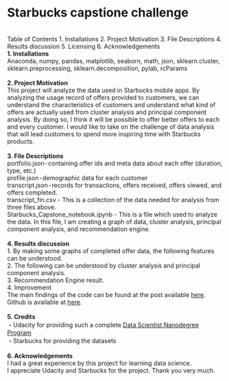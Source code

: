 # Starbucks capstione challenge
<br>
Table of Contents
1. Installations
2. Project Motivation
3. File Descriptions
4. Results discussion
5. Licensing
6. Acknowledgements
<br>
<b>1. Installations</b><br>
Anaconda, numpy, pandas, matplotlib, seaborn, math, json, sklearn.cluster, sklearn.preprocessing, sklearn.decomposition, pylab, rcParams<br>
<br>
<b>2. Project Motivation</b><br>
This project will analyze the data used in Starbucks mobile apps. By analyzing the usage record of offers provided to customers, we can understand the characteristics of customers and understand what kind of offers are actually used from cluster analysis and principal component analysis. By doing so, I think it will be possible to offer better offers to each and every customer. I would like to take on the challenge of data analysis that will lead customers to spend more inspiring time with Starbucks products.<br>
<br>
<b>3. File Descriptions</b><br>
portfolio.json - containing offer ids and meta data about each offer (duration, type, etc.)<br>
profile.json - demographic data for each customer<br>
transcript.json - records for transactions, offers received, offers viewed, and offers completed. <br>
transcript_fin.csv - This is a collection of the data needed for analysis from three files above.<br>
Starbucks_Capstone_notebook.ipynb - This is a file which used to analyze the data. In this file, I am creating a graph of data, cluster analysis, principal component analysis, and recommendation engine. <br>
<br>
<b>4. Results discussion</b><br>
1. By making some graphs of completed offer data, the following features can be understood.<br>
2. The following can be understood by cluster analysis and principal component analysis.<br>
3. Recommendation Engine result.<br>
4. Improvement<br>
The main findings of the code can be found at the post available <a href="https://unoszte0291.medium.com/starbucks-the-better-offers-for-you-from-mobile-app-2a3e840f2a67">here</a>. Github is available at <a href="https://github.com/unoszte0291/starbucks_capstone_challenge.git">here</a>.<br>
<br>
<b>5. Credits</b><br>
・Udacity for providing such a complete <a href=https://www.udacity.com/course/data-scientist-nanodegree--nd025>Data Scientist Nanodegree Program</a><br>
・Starbucks for providing the datasets<br>
<br>
<b> 6. Acknowledgements</b><br>
I had a great experience by this project for learning data science.<br>
I appreciate Udacity and Starbucks for the project. Thank you very much.<br>

